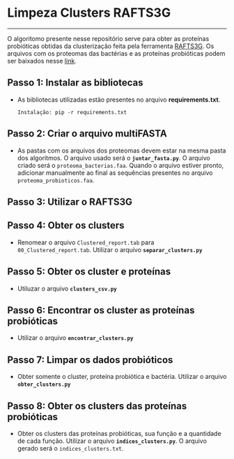 # Limpeza Clusters RAFTS3G

---
O algoritomo presente nesse repositório serve para obter as proteínas probióticas obtidas da clusterização feita pela ferramenta [RAFTS3G](https://sourceforge.net/projects/rafts-g/). Os arquivos com os proteomas das bactérias e as proteínas probióticas podem ser baixados nesse [link](https://drive.google.com/file/d/1IkjAikB7Ma-8qncW9oiVmH8GmJADYmiv/view?usp=sharing).

## Passo 1: Instalar as bibliotecas
  - As bibliotecas utilizadas estão presentes no arquivo **requirements.txt**.
    ```
    Instalação: pip -r requirements.txt
    ```

## Passo 2: Criar o arquivo multiFASTA
  - As pastas com os arquivos dos proteomas devem estar na mesma pasta dos algoritmos. O arquivo usado será o **`juntar_fasta.py`**. O arquivo criado será o `proteoma_bacterias.faa`. Quando o arquivo estiver pronto, adicionar manualmente ao final as sequências presentes no arquivo `proteoma_probioticos.faa`.

## Passo 3: Utilizar o RAFTS3G

## Passo 4: Obter os clusters
  - Renomear o arquivo `Clustered_report.tab` para `00_Clustered_report.tab`. Utilizar o arquivo **`separar_clusters.py`**

## Passo 5: Obter os cluster e proteínas
  - Utiluzar o arquivo **`clusters_csv.py`**

## Passo 6: Encontrar os cluster as proteínas probióticas
  - Utilizar o arquivo **`encontrar_clusters.py`**

## Passo 7: Limpar os dados probióticos
  - Obter somente o cluster, proteína probiótica e bactéria. Utilizar o arquivo **`obter_clusters.py`**

## Passo 8: Obter os clusters das proteínas probióticas
  - Obter os clusters das proteínas probióticas, sua função e a quantidade de cada função. Utilizar o arquivo **`indices_clusters.py`**. O arquivo gerado será o `indices_clusters.txt`.
